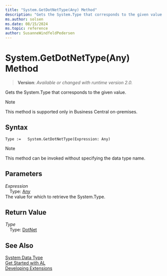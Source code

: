```yaml
---
title: "System.GetDotNetType(Any) Method"
description: "Gets the System.Type that corresponds to the given value."
ms.author: solsen
ms.date: 08/15/2024
ms.topic: reference
author: SusanneWindfeldPedersen
---
```

[//]: # (START>DO_NOT_EDIT)
[//]: # (IMPORTANT:Do not edit any of the content between here and the END>DO_NOT_EDIT.)
[//]: # (Any modifications should be made in the .xml files in the ModernDev repo.)
# System.GetDotNetType(Any) Method
> **Version**: _Available or changed with runtime version 2.0._

Gets the System.Type that corresponds to the given value.

> [!NOTE]
> This method is supported only in Business Central on-premises.

## Syntax
```AL
Type :=   System.GetDotNetType(Expression: Any)
```
> [!NOTE]
> This method can be invoked without specifying the data type name.
## Parameters
*Expression*  
&emsp;Type: [Any](../any/any-data-type.md)  
The value for which to retrieve the System.Type.  


## Return Value
*Type*  
&emsp;Type: [DotNet](../dotnet/dotnet-data-type.md)  



[//]: # (IMPORTANT: END>DO_NOT_EDIT)
## See Also
[System Data Type](system-data-type.md)  
[Get Started with AL](../../devenv-get-started.md)  
[Developing Extensions](../../devenv-dev-overview.md)